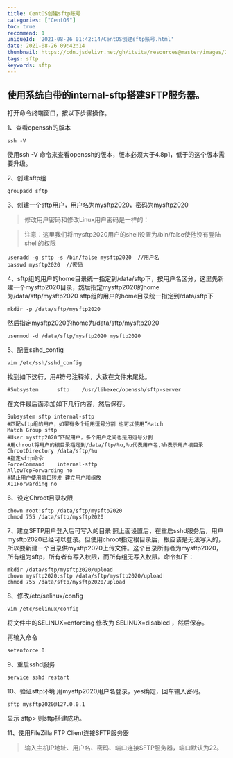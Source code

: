 ```yaml
---
title: CentOS创建sftp账号
categories: ["CentOS"]
toc: true
recommend: 1
uniqueId: '2021-08-26 01:42:14/CentOS创建sftp账号.html'
date: 2021-08-26 09:42:14
thumbnail: https://cdn.jsdelivr.net/gh/itvita/resources@master/images/20210826094338.jpeg
tags: sftp
keywords: sftp
---
```


## 使用系统自带的internal-sftp搭建SFTP服务器。

打开命令终端窗口，按以下步骤操作。

1、查看openssh的版本

    ssh -V 
使用ssh -V 命令来查看openssh的版本，版本必须大于4.8p1，低于的这个版本需要升级。

2、创建sftp组

    groupadd sftp

 3、创建一个sftp用户，用户名为mysftp2020，密码为mysftp2020

> 修改用户密码和修改Linux用户密码是一样的：

> 注意：这里我们将mysftp2020用户的shell设置为/bin/false使他没有登陆shell的权限

    useradd -g sftp -s /bin/false mysftp2020  //用户名
    passwd mysftp2020  //密码

4、sftp组的用户的home目录统一指定到/data/sftp下，按用户名区分，这里先新建一个mysftp2020目录，然后指定mysftp2020的home为/data/sftp/mysftp2020
sftp组的用户的home目录统一指定到/data/sftp下

    mkdir -p /data/sftp/mysftp2020
然后指定mysftp2020的home为/data/sftp/mysftp2020

`usermod -d /data/sftp/mysftp2020 mysftp2020`

5、配置sshd_config

    vim /etc/ssh/sshd_config

找到如下这行，用#符号注释掉，大致在文件末尾处。

    #Subsystem      sftp    /usr/libexec/openssh/sftp-server  

在文件最后面添加如下几行内容，然后保存。

    Subsystem sftp internal-sftp  
    #匹配sftp组的用户，如果有多个组用逗号分割 也可以使用“Match
    Match Group sftp  
    #User mysftp2020”匹配用户，多个用户之间也是用逗号分割
    #用chroot将用户的根目录指定到/data/ftp/%u,%u代表用户名,%h表示用户根目录
    ChrootDirectory /data/sftp/%u  
    #指定sftp命令
    ForceCommand    internal-sftp  
    AllowTcpForwarding no
    #禁止用户使用端口转发 建立用户和组放
    X11Forwarding no

6、设定Chroot目录权限
    

    chown root:sftp /data/sftp/mysftp2020
    chmod 755 /data/sftp/mysftp2020

7、建立SFTP用户登入后可写入的目录
照上面设置后，在重启sshd服务后，用户mysftp2020已经可以登录。但使用chroot指定根目录后，根应该是无法写入的，所以要新建一个目录供mysftp2020上传文件。这个目录所有者为mysftp2020，所有组为sftp，所有者有写入权限，而所有组无写入权限。命令如下：

    mkdir /data/sftp/mysftp2020/upload
    chown mysftp2020:sftp /data/sftp/mysftp2020/upload
    chmod 755 /data/sftp/mysftp2020/upload

8、修改/etc/selinux/config

    vim /etc/selinux/config
将文件中的SELINUX=enforcing 修改为 SELINUX=disabled ，然后保存。

再输入命令

    setenforce 0

9、重启sshd服务

    service sshd restart

10、验证sftp环境
用mysftp2020用户名登录，yes确定，回车输入密码。

    sftp mysftp2020@127.0.0.1
显示 sftp> 则sftp搭建成功。

11、使用FileZilla FTP Client连接SFTP服务器

> 输入主机IP地址、用户名、密码、端口连接SFTP服务器，端口默认为22。